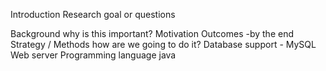Introduction
 Research goal or questions
 
Background
 why is this important? 
 Motivation
 Outcomes -by the end
Strategy / Methods
 how are we going to do it? 
 Database support  - MySQL 
 Web server
 Programming language java
 
 
